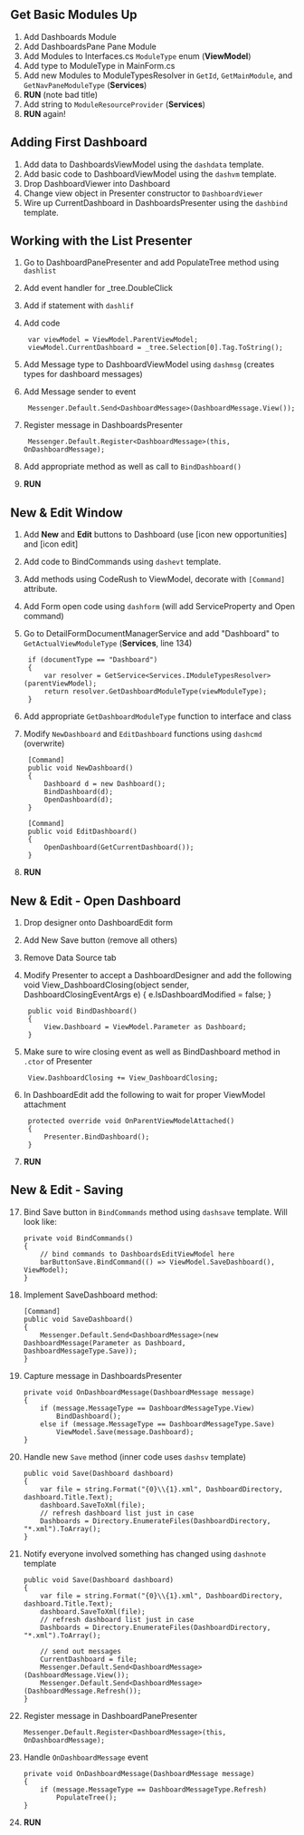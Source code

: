 ## Get Basic Modules Up ##
1. Add Dashboards Module
2. Add DashboardsPane Pane Module
3. Add Modules to Interfaces.cs `ModuleType` enum (**ViewModel**)
3. Add type to ModuleType in MainForm.cs
4. Add new Modules to ModuleTypesResolver in `GetId`, `GetMainModule`, and `GetNavPaneModuleType` (**Services**)
4. **RUN** (note bad title)
5. Add string to `ModuleResourceProvider` (**Services**)
6. **RUN** again!

## Adding First Dashboard ##
1. Add data to DashboardsViewModel using the `dashdata` template.
2. Add basic code to DashboardViewModel using the `dashvm` template.
3. Drop DashboardViewer into Dashboard
4. Change view object in Presenter constructor to `DashboardViewer`
5. Wire up CurrentDashboard in DashboardsPresenter using the `dashbind` template.

## Working with the List Presenter ##
1. Go to DashboardPanePresenter and add PopulateTree method using `dashlist`
2. Add event handler for _tree.DoubleClick
3. Add if statement with `dashlif`
4. Add code

    	var viewModel = ViewModel.ParentViewModel;
    	viewModel.CurrentDashboard = _tree.Selection[0].Tag.ToString();

5. Add Message type to DashboardViewModel using `dashmsg` (creates types for dashboard messages)
6. Add Message sender to event

		Messenger.Default.Send<DashboardMessage>(DashboardMessage.View());

7. Register message in DashboardsPresenter

		Messenger.Default.Register<DashboardMessage>(this, OnDashboardMessage);

8. Add appropriate method as well as call to `BindDashboard()`
9. **RUN**

## New & Edit Window
1. Add **New** and **Edit** buttons to Dashboard (use [icon new opportunities] and [icon edit]
2. Add code to BindCommands using `dashevt` template.
3. Add methods using CodeRush to ViewModel, decorate with `[Command]` attribute.
4. Add Form open code using `dashform` (will add ServiceProperty and Open command)
5. Go to DetailFormDocumentManagerService and add "Dashboard" to `GetActualViewModuleType` (**Services**, line 134)

        if (documentType == "Dashboard")
        {
            var resolver = GetService<Services.IModuleTypesResolver>(parentViewModel);
            return resolver.GetDashboardModuleType(viewModuleType);
        }

6. Add appropriate `GetDashboardModuleType` function to interface and class
7. Modify `NewDashboard` and `EditDashboard` functions using `dashcmd` (overwrite)

        [Command]
        public void NewDashboard()
        {
            Dashboard d = new Dashboard();
            BindDashboard(d);
            OpenDashboard(d);
        }

        [Command]
        public void EditDashboard()
        {
            OpenDashboard(GetCurrentDashboard());
        }
8. **RUN**

## New & Edit - Open Dashboard
1. Drop designer onto DashboardEdit form
2. Add New Save button (remove all others)
3. Remove Data Source tab
4. Modify Presenter to accept a DashboardDesigner and add the following
        void View_DashboardClosing(object sender, DashboardClosingEventArgs e)
        {
            e.IsDashboardModified = false;
        }

        public void BindDashboard()
        {
            View.Dashboard = ViewModel.Parameter as Dashboard;
        }

5. Make sure to wire closing event as well as BindDashboard method in `.ctor` of Presenter

        View.DashboardClosing += View_DashboardClosing;

6. In DashboardEdit add the following to wait for proper ViewModel attachment

        protected override void OnParentViewModelAttached()
        {
            Presenter.BindDashboard();
        }

16. **RUN**

## New & Edit - Saving

17. Bind Save button in `BindCommands` method using `dashsave` template. Will look like:

        private void BindCommands()
        {
            // bind commands to DashboardsEditViewModel here
            barButtonSave.BindCommand(() => ViewModel.SaveDashboard(), ViewModel);
        }

18. Implement SaveDashboard method:

        [Command]
        public void SaveDashboard()
        {
            Messenger.Default.Send<DashboardMessage>(new DashboardMessage(Parameter as Dashboard, DashboardMessageType.Save));
        }

19. Capture message in DashboardsPresenter

        private void OnDashboardMessage(DashboardMessage message)
        {
            if (message.MessageType == DashboardMessageType.View) 
                BindDashboard();
            else if (message.MessageType == DashboardMessageType.Save)
                ViewModel.Save(message.Dashboard);
        }

20. Handle new `Save` method (inner code uses `dashsv` template)

        public void Save(Dashboard dashboard)
        {
            var file = string.Format("{0}\\{1}.xml", DashboardDirectory, dashboard.Title.Text);
            dashboard.SaveToXml(file);
            // refresh dashboard list just in case
            Dashboards = Directory.EnumerateFiles(DashboardDirectory, "*.xml").ToArray();
        }

21. Notify everyone involved something has changed using `dashnote` template

        public void Save(Dashboard dashboard)
        {
            var file = string.Format("{0}\\{1}.xml", DashboardDirectory, dashboard.Title.Text);
            dashboard.SaveToXml(file);
            // refresh dashboard list just in case
            Dashboards = Directory.EnumerateFiles(DashboardDirectory, "*.xml").ToArray();

            // send out messages
            CurrentDashboard = file;
            Messenger.Default.Send<DashboardMessage>(DashboardMessage.View());
            Messenger.Default.Send<DashboardMessage>(DashboardMessage.Refresh());
        }

22. Register message in DashboardPanePresenter

		Messenger.Default.Register<DashboardMessage>(this, OnDashboardMessage);

23. Handle `OnDashboardMessage` event

        private void OnDashboardMessage(DashboardMessage message)
        {
            if (message.MessageType == DashboardMessageType.Refresh)
                PopulateTree();
        }

24. **RUN**


